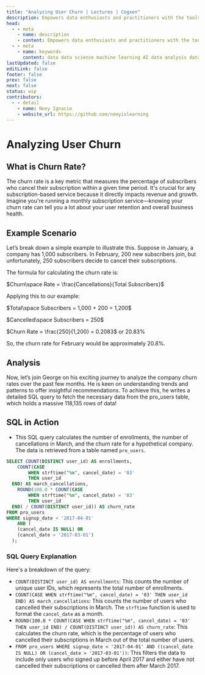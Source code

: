 ```yaml
---
title: "Analyzing User Churn | Lectures | Cogxen"
description: Empowers data enthusiasts and practitioners with the tools and knowledge to unlock the potential of data.
head:
  - - meta
    - name: description
    - content: Empowers data enthusiasts and practitioners with the tools and knowledge to unlock the potential of data.
  - - meta
    - name: keywords
      content: data data science machine learning AI data analysis data-driven data enthusiasts data practitioners
lastUpdated: false
editLink: false
footer: false
prev: false
next: false
status: wip
contributors:
  - - detail
    - name: Noey Ignacio
    - website_url: https://github.com/noeyislearning
---
```


# Analyzing User Churn

## What is Churn Rate?

The churn rate is a key metric that measures the percentage of subscribers who cancel their subscription within a given time period. It's crucial for any subscription-based service because it directly impacts revenue and growth. Imagine you're running a monthly subscription service—knowing your churn rate can tell you a lot about your user retention and overall business health.

## Example Scenario

Let’s break down a simple example to illustrate this. Suppose in January, a company has 1,000 subscribers. In February, 200 new subscribers join, but unfortunately, 250 subscribers decide to cancel their subscriptions.

<MathExampleCard>

The formula for calculating the churn rate is:

$Churn\space Rate = \frac{Cancellations}{Total Subscribers}$

Applying this to our example:

$Total\space Subscribers = 1,000 + 200 = 1,200$

$Cancelled\space Subscribers = 250$

$Churn Rate = \frac{250}{1,200} = 0.2083$ or $20.83\%$

</MathExampleCard>

So, the churn rate for February would be approximately $20.8\%$.

## Analysis

Now, let’s join George on his exciting journey to analyze the company churn rates over the past few months. He is keen on understanding trends and patterns to offer insightful recommendations. To achieve this, he writes a detailed SQL query to fetch the necessary data from the pro_users table, which holds a massive 118,135 rows of data!

## SQL in Action

- This SQL query calculates the number of enrollments, the number of cancellations in March, and the churn rate for a hypothetical company. The data is retrieved from a table named `pro_users`.

```sql
SELECT COUNT(DISTINCT user_id) AS enrollments,
	COUNT(CASE
       	WHEN strftime("%m", cancel_date) = '03'
        THEN user_id
  END) AS march_cancellations,
 	ROUND(100.0 * COUNT(CASE
       	WHEN strftime("%m", cancel_date) = '03'
        THEN user_id
  END) / COUNT(DISTINCT user_id)) AS churn_rate
FROM pro_users
WHERE signup_date < '2017-04-01'
	AND (
    (cancel_date IS NULL) OR
    (cancel_date > '2017-03-01')
  );
```

### SQL Query Explanation

Here's a breakdown of the query:

- `COUNT(DISTINCT user_id) AS enrollments`: This counts the number of unique user IDs, which represents the total number of enrollments.
- `COUNT(CASE WHEN strftime("%m", cancel_date) = '03' THEN user_id END) AS march_cancellations`: This counts the number of users who cancelled their subscriptions in March. The `strftime` function is used to format the `cancel_date` as a month.
- `ROUND(100.0 * COUNT(CASE WHEN strftime("%m", cancel_date) = '03' THEN user_id END) / COUNT(DISTINCT user_id)) AS churn_rate`: This calculates the churn rate, which is the percentage of users who cancelled their subscriptions in March out of the total number of users.
- `FROM pro_users WHERE signup_date < '2017-04-01' AND ((cancel_date IS NULL) OR (cancel_date > '2017-03-01'))`: This filters the data to include only users who signed up before April 2017 and either have not cancelled their subscriptions or cancelled them after March 2017.

<ImageCard
img_url="https://i.imgur.com/M2xdFh3.png"
caption="Query Results"
copyright_owner="codecademy.com"
:bordered="true"
/>
